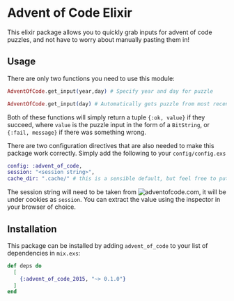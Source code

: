 # Advent of Code Elixir

This elixir package allows you to quickly grab inputs for advent of code puzzles, and not have to worry about manually pasting them in!

## Usage

There are only two functions you need to use this module:

```elixir
AdventOfCode.get_input(year,day) # Specify year and day for puzzle

AdventOfCode.get_input(day) # Automatically gets puzzle from most recent year

```
Both of these functions will simply return a tuple `{:ok, value}` if they succeed, where `value` is the puzzle input in the form of a `BitString`, or `{:fail, message}` if there was something wrong.

There are two configuration directives that are also needed to make this package work correctly. Simply add the following to your `config/config.exs`

```elixir
config: :advent_of_code,
session: "<session string>",
cache_dir: ".cache/" # this is a sensible default, but feel free to put it wherever you have write access
```

The session string will need to be taken from ![adventofcode.com](https://adventofcode.com), it will be under cookies as `session`. You can extract the value using the inspector in your browser of choice.


## Installation

This package can be installed by adding `advent_of_code` to your list of dependencies in `mix.exs`:

```elixir
def deps do
  [
    {:advent_of_code_2015, "~> 0.1.0"}
  ]
end
```
